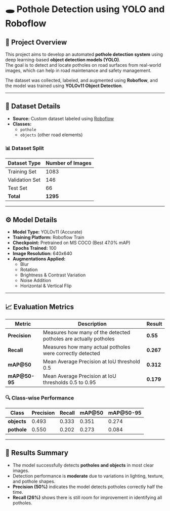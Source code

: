 # 🕳️ Pothole Detection using YOLO and Roboflow

## 📘 Project Overview
This project aims to develop an automated **pothole detection system** using deep learning-based **object detection models (YOLO)**.  
The goal is to detect and locate potholes on road surfaces from real-world images, which can help in road maintenance and safety management.

The dataset was collected, labeled, and augmented using **Roboflow**, and the model was trained using **YOLOv11 Object Detection**.

---

## 📂 Dataset Details

- **Source:** Custom dataset labeled using [Roboflow](https://roboflow.com/)  
- **Classes:**  
  - `pothole`  
  - `objects` (other road elements)

### 📊 Dataset Split
| Dataset Type | Number of Images |
|---------------|------------------|
| Training Set  | 1083 |
| Validation Set| 146 |
| Test Set      | 66 |
| **Total**     | **1295** |

---

## ⚙️ Model Details

- **Model Type:** YOLOv11 (Accurate)  
- **Training Platform:** Roboflow Train  
- **Checkpoint:** Pretrained on MS COCO (Best 47.0% mAP)  
- **Epochs Trained:** 100  
- **Image Resolution:** 640x640  
- **Augmentations Applied:**
  - Blur
  - Rotation
  - Brightness & Contrast Variation
  - Noise Addition
  - Horizontal & Vertical Flip

---

## 📈 Evaluation Metrics

| Metric | Description | Result |
|---------|--------------|--------|
| **Precision** | Measures how many of the detected potholes are actually potholes | **0.55** |
| **Recall** | Measures how many actual potholes were correctly detected | **0.267** |
| **mAP@50** | Mean Average Precision at IoU threshold 0.5 | **0.312** |
| **mAP@50-95** | Mean Average Precision at IoU thresholds 0.5 to 0.95 | **0.179** |

### 🔍 Class-wise Performance

| Class | Precision | Recall | mAP@50 | mAP@50-95 |
|--------|------------|---------|---------|------------|
| **objects** | 0.493 | 0.333 | 0.351 | 0.274 |
| **pothole** | 0.550 | 0.202 | 0.273 | 0.084 |

---

## 🧠 Results Summary

- The model successfully detects **potholes and objects** in most clear images.
- Detection performance is **moderate** due to variations in lighting, texture, and pothole shapes.
- **Precision (50%)** indicates the model detects potholes correctly half the time.
- **Recall (26%)** shows there is still room for improvement in identifying all potholes.

